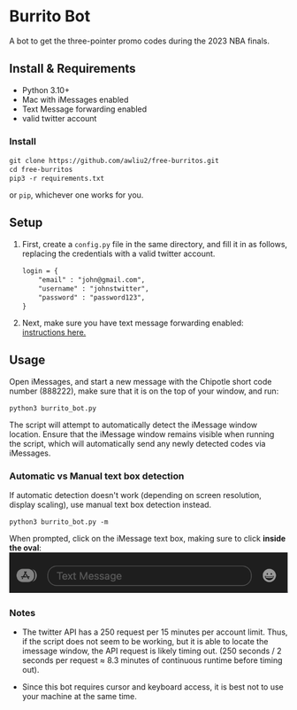 # Burrito Bot
A bot to get the three-pointer promo codes during the 2023 NBA finals.

## Install & Requirements

* Python 3.10+
* Mac with iMessages enabled
* Text Message forwarding enabled
* valid twitter account

### Install
```
git clone https://github.com/awliu2/free-burritos.git
cd free-burritos
pip3 -r requirements.txt
```

or `pip`, whichever one works for you.


## Setup

1. First, create a `config.py` file in the same directory, and fill it in as follows, replacing the credentials with a valid twitter account. 

    ```
    login = {
        "email" : "john@gmail.com",
        "username" : "johnstwitter",
        "password" : "password123",
    }
    ```

2. Next, make sure you have text message forwarding enabled: [instructions here.](https://support.apple.com/en-us/HT208386)

## Usage
Open iMessages, and start a new message with the Chipotle short code number (888222), make sure that it is on the top of your window, and run:
```
python3 burrito_bot.py
```
The script will attempt to automatically detect the iMessage window location. Ensure that the iMessage window remains visible when running the script, which will automatically send any newly detected codes via iMessages.

### Automatic vs Manual text box detection

If automatic detection doesn't work (depending on screen resolution, display scaling), use manual text box detection instead.
```
python3 burrito_bot.py -m
```

When prompted, click on the iMessage text box, making sure to click **inside the oval**: 
![iMessage text box](screenshots/messagebox.png)


### Notes

* The twitter API has a 250 request per 15 minutes per account limit. Thus, if the script does not seem to be working, but it is able to locate the imessage window, the API request is likely timing out. (250 seconds / 2 seconds per request $\approx$ 8.3 minutes of continuous runtime before timing out).

* Since this bot requires cursor and keyboard access, it is best not to use your machine at the same time.



